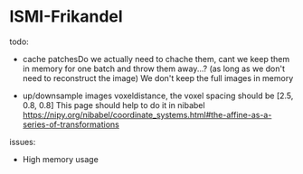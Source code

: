 # ISMI-Frikandel

todo:
 - cache patchesDo we actually need to chache them, cant we keep them in memory for one batch and throw them away...? (as long as we don't need to reconstruct the image) We don't keep the full images in memory
	 	
 - up/downsample images voxeldistance, the voxel spacing should be [2.5, 0.8, 0.8] 
This page should help to do it in nibabel https://nipy.org/nibabel/coordinate_systems.html#the-affine-as-a-series-of-transformations

issues:
 - High memory usage
